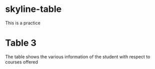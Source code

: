 # skyline-table
This is a practice
# Table 3

The table shows the various information of the student with respect to courses offered
